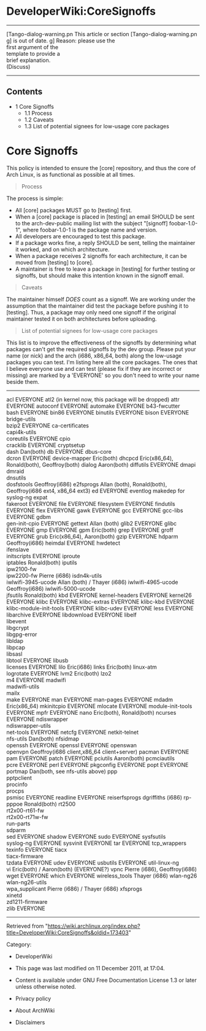 DeveloperWiki:CoreSignoffs
==========================

  ------------------------ ------------------------ ------------------------
  [Tango-dialog-warning.pn This article or section  [Tango-dialog-warning.pn
  g]                       is out of date.          g]
                           Reason: please use the   
                           first argument of the    
                           template to provide a    
                           brief explanation.       
                           (Discuss)                
  ------------------------ ------------------------ ------------------------

Contents
--------

-   1 Core Signoffs
    -   1.1 Process
    -   1.2 Caveats
    -   1.3 List of potential signees for low-usage core packages

Core Signoffs
=============

This policy is intended to ensure the [core] repository, and thus the
core of Arch Linux, is as functional as possible at all times.

> Process

The process is simple:

-   All [core] packages MUST go to [testing] first.
-   When a [core] package is placed in [testing] an email SHOULD be sent
    to the arch-dev-public mailing list with the subject "[signoff]
    foobar-1.0-1", where foobar-1.0-1 is the package name and version.
-   All developers are encouraged to test this package.
-   If a package works fine, a reply SHOULD be sent, telling the
    maintainer it worked, and on which architecture.
-   When a package receives 2 signoffs for each architecture, it can be
    moved from [testing] to [core].
-   A maintainer is free to leave a package in [testing] for further
    testing or signoffs, but should make this intention known in the
    signoff email.

> Caveats

The maintainer himself *DOES* count as a signoff. We are working under
the assumption that the maintainer did test the package before pushing
it to [testing]. Thus, a package may only need one signoff if the
original maintainer tested it on both architectures before uploading.

> List of potential signees for low-usage core packages

This list is to improve the effectiveness of the signoffs by determining
what packages can't get the required signoffs by the dev group. Please
put your name (or nick) and the arch (i686, x86_64, both) along the
low-usage packages you can test. I'm listing here all the core packages.
The ones that I believe everyone use and can test (please fix if they
are incorrect or missing) are marked by a 'EVERYONE' so you don't need
to write your name beside them.

  ------------------------- --------------------------------------------------------------
  acl                       EVERYONE
  atl2                      (in kernel now, this package will be dropped)
  attr                      EVERYONE
  autoconf                  EVERYONE
  automake                  EVERYONE
  b43-fwcutter              
  bash                      EVERYONE
  bin86                     EVERYONE
  binutils                  EVERYONE
  bison                     EVERYONE
  bridge-utils              
  bzip2                     EVERYONE
  ca-certificates           
  capi4k-utils              
  coreutils                 EVERYONE
  cpio                      
  cracklib                  EVERYONE
  cryptsetup                
  dash                      Dan(both)
  db                        EVERYONE
  dbus-core                 
  dcron                     EVERYONE
  device-mapper             Eric(both)
  dhcpcd                    Eric(x86_64), Ronald(both), Geoffroy(both)
  dialog                    Aaron(both)
  diffutils                 EVERYONE
  dmapi                     
  dmraid                    
  dnsutils                  
  dosfstools                Geoffroy(i686)
  e2fsprogs                 Allan (both), Ronald(both), Geoffroy(i686 ext4, x86_64 ext3)
  ed                        EVERYONE
  eventlog                  makedep for syslog-ng
  expat                     
  fakeroot                  EVERYONE
  file                      EVERYONE
  filesystem                EVERYONE
  findutils                 EVERYONE
  flex                      EVERYONE
  gawk                      EVERYONE
  gcc                       EVERYONE
  gcc-libs                  EVERYONE
  gdbm                      
  gen-init-cpio             EVERYONE
  gettext                   Allan (both)
  glib2                     EVERYONE
  glibc                     EVERYONE
  gmp                       EVERYONE
  gpm                       Eric(both)
  grep                      EVERYONE
  groff                     EVERYONE
  grub                      Eric(x86_64), Aaron(both)
  gzip                      EVERYONE
  hdparm                    Geoffroy(i686)
  heimdal                   EVERYONE
  hwdetect                  
  ifenslave                 
  initscripts               EVERYONE
  iproute                   
  iptables                  Ronald(both)
  iputils                   
  ipw2100-fw                
  ipw2200-fw                Pierre (i686)
  isdn4k-utils              
  iwlwifi-3945-ucode        Allan (both) / Thayer (i686)
  iwlwifi-4965-ucode        Geoffroy(i686)
  iwlwifi-5000-ucode        
  jfsutils                  Ronald(both)
  kbd                       EVERYONE
  kernel-headers            EVERYONE
  kernel26                  EVERYONE
  klibc                     EVERYONE
  klibc-extras              EVERYONE
  klibc-kbd                 EVERYONE
  klibc-module-init-tools   EVERYONE
  klibc-udev                EVERYONE
  less                      EVERYONE
  libarchive                EVERYONE
  libdownload               EVERYONE
  libelf                    
  libevent                  
  libgcrypt                 
  libgpg-error              
  libldap                   
  libpcap                   
  libsasl                   
  libtool                   EVERYONE
  libusb                    
  licenses                  EVERYONE
  lilo                      Eric(i686)
  links                     Eric(both)
  linux-atm                 
  logrotate                 EVERYONE
  lvm2                      Eric(both)
  lzo2                      
  m4                        EVERYONE
  madwifi                   
  madwifi-utils             
  mailx                     
  make                      EVERYONE
  man                       EVERYONE
  man-pages                 EVERYONE
  mdadm                     Eric(x86_64)
  mkinitcpio                EVERYONE
  mlocate                   EVERYONE
  module-init-tools         EVERYONE
  mpfr                      EVERYONE
  nano                      Eric(both), Ronald(both)
  ncurses                   EVERYONE
  ndiswrapper               
  ndiswrapper-utils         
  net-tools                 EVERYONE
  netcfg                    EVERYONE
  netkit-telnet             
  nfs-utils                 Dan(both)
  nfsidmap                  
  openssh                   EVERYONE
  openssl                   EVERYONE
  openswan                  
  openvpn                   Geoffroy(i686 client,x86_64 client+server)
  pacman                    EVERYONE
  pam                       EVERYONE
  patch                     EVERYONE
  pciutils                  Aaron(both)
  pcmciautils               
  pcre                      EVERYONE
  perl                      EVERYONE
  pkgconfig                 EVERYONE
  popt                      EVERYONE
  portmap                   Dan(both, see nfs-utils above)
  ppp                       
  pptpclient                
  procinfo                  
  procps                    
  psmisc                    EVERYONE
  readline                  EVERYONE
  reiserfsprogs             dgriffiths (i686)
  rp-pppoe                  Ronald(both)
  rt2500                    
  rt2x00-rt61-fw            
  rt2x00-rt71w-fw           
  run-parts                 
  sdparm                    
  sed                       EVERYONE
  shadow                    EVERYONE
  sudo                      EVERYONE
  sysfsutils                
  syslog-ng                 EVERYONE
  sysvinit                  EVERYONE
  tar                       EVERYONE
  tcp_wrappers              
  texinfo                   EVERYONE
  tiacx                     
  tiacx-firmware            
  tzdata                    EVERYONE
  udev                      EVERYONE
  usbutils                  EVERYONE
  util-linux-ng             
  vi                        Eric(both) / Aaron(both) (EVERYONE?)
  vpnc                      Pierre (i686), Geoffroy(i686)
  wget                      EVERYONE
  which                     EVERYONE
  wireless_tools            Thayer (i686)
  wlan-ng26                 
  wlan-ng26-utils           
  wpa_supplicant            Pierre (i686) / Thayer (i686)
  xfsprogs                  
  xinetd                    
  zd1211-firmware           
  zlib                      EVERYONE
  ------------------------- --------------------------------------------------------------

Retrieved from
"https://wiki.archlinux.org/index.php?title=DeveloperWiki:CoreSignoffs&oldid=173403"

Category:

-   DeveloperWiki

-   This page was last modified on 11 December 2011, at 17:04.
-   Content is available under GNU Free Documentation License 1.3 or
    later unless otherwise noted.
-   Privacy policy
-   About ArchWiki
-   Disclaimers
